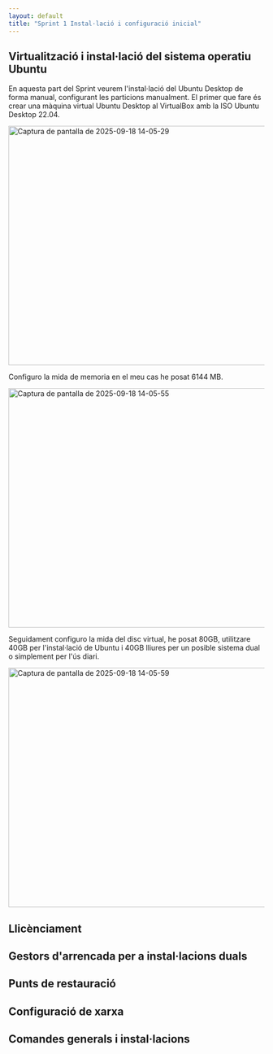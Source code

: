 ```yaml
---
layout: default
title: "Sprint 1 Instal·lació i configuració inicial"
---
```


## Virtualització i instal·lació del sistema operatiu Ubuntu 
En aquesta part del Sprint veurem l'instal·lació del Ubuntu Desktop de forma manual, configurant les particions manualment.
El primer que fare és crear una màquina virtual Ubuntu Desktop al VirtualBox amb la ISO Ubuntu Desktop 22.04.

<img width="879" height="471" alt="Captura de pantalla de 2025-09-18 14-05-29" src="https://github.com/user-attachments/assets/3a9e346d-290c-4709-b768-94860ed72819" />

Configuro la mida de memoria en el meu cas he posat 6144 MB.

<img width="879" height="471" alt="Captura de pantalla de 2025-09-18 14-05-55" src="https://github.com/user-attachments/assets/c7823095-034a-4ab5-bed9-084513140795" />

Seguidament configuro la mida del disc virtual, he posat 80GB, utilitzare 40GB per l'instal·lació de Ubuntu i 40GB lliures per un posible sistema dual o simplement per l'ús diari.

<img width="879" height="471" alt="Captura de pantalla de 2025-09-18 14-05-59" src="https://github.com/user-attachments/assets/aa20f81e-7fd9-4b01-84e4-1ee746932a30" />


## Llicènciament



## Gestors d'arrencada per a instal·lacions duals 

## Punts de restauració 

## Configuració de xarxa 

## Comandes generals i instal·lacions
